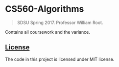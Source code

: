 # CS560-Algorithms
>SDSU Spring 2017. Professor William Root.

Contains all coursework and the variance.

## [License](LICENSE)

The code in this project is licensed under MIT license.

